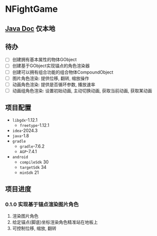 # NFightGame

## [Java Doc](readme/docs/javadoc/index.html) 仅本地

## 待办
- [ ] 创建拥有基本属性的物体GObject 
- [ ] 创建基于GObject实现锚点的角色渲染器 
- [ ] 创建可以拥有组合功能的组合物体CompoundObject 
- [ ] 图片角色渲染: 提供位移, 翻转, 缩放操作 
- [ ] 动画角色渲染: 提供是否循环参数, 播放速率 
- [ ] 动画组角色渲染: 设置初始动画, 主动切换动画, 获取当前动画, 获取某动画  

## 项目配置
- `libgdx`-1.12.1
  - `freetype`-1.12.1
- ``idea``-2024.3
- `java`-1.8
- `gradle`
  - `gradle`-7.6.2
  - `AGP`-7.4.1
- `android`
  - `compileSdk` 30
  - `targetSdk` 34
  - `minSdk` 21

## 项目进度
### 0.1.0 实现基于锚点渲染图片角色
1. 渲染图片角色
2. 给定锚点(脚底)坐标渲染角色精准站在地板上
3. 可控制位移, 缩放, 翻转
